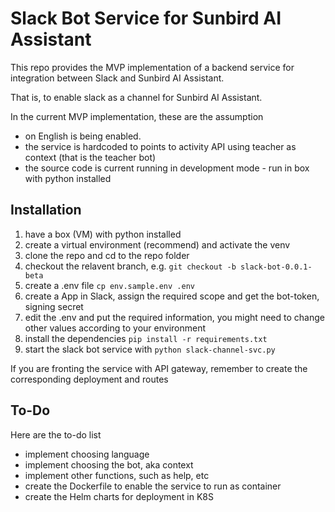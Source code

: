 # Slack Bot Service for Sunbird AI Assistant
This repo provides the MVP implementation of a backend service for integration between Slack and Sunbird AI Assistant.

That is, to enable slack as a channel for Sunbird AI Assistant.

In the current MVP implementation, these are the assumption
- on English is being enabled.
- the service is hardcoded to points to activity API using teacher as context (that is the teacher bot)
- the source code is current running in development mode - run in box with python installed

## Installation
1. have a box (VM) with python installed
2. create a virtual environment (recommend) and activate the venv
3. clone the repo and cd to the repo folder
4. checkout the relavent branch, e.g. `git checkout -b slack-bot-0.0.1-beta`
6. create a .env file `cp env.sample.env .env`
7. create a App in Slack, assign the required scope and get the bot-token, signing secret
8. edit the .env and put the required information, you might need to change other values according to your environment
9. install the dependencies `pip install -r requirements.txt`
10. start the slack bot service with `python slack-channel-svc.py`

If you are fronting the service with API gateway, remember to create the corresponding deployment and routes


## To-Do

Here are the to-do list
- implement choosing language
- implement choosing the bot, aka context
- implement other functions, such as help, etc
- create the Dockerfile to enable the service to run as container
- create the Helm charts for deployment in K8S 
